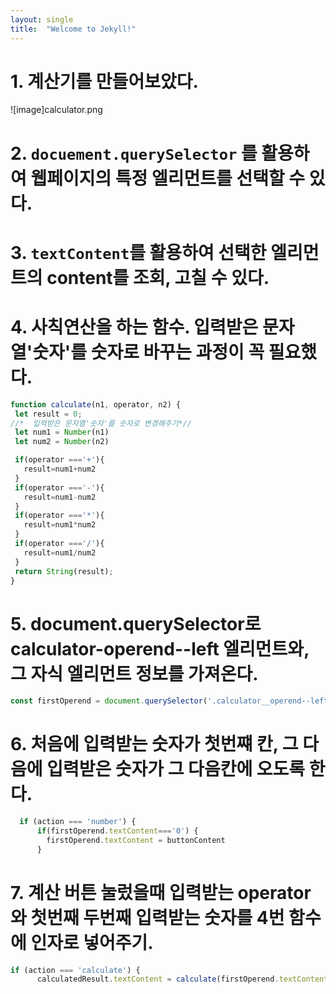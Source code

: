 ```yaml
---
layout: single 
title:  "Welcome to Jekyll!"
---
```



 # 1. 계산기를 만들어보았다.
 
 ![image]calculator.png
 # 2. `docuement.querySelector` 를 활용하여 웹페이지의 특정 엘리먼트를 선택할 수 있다.
 # 3. `textContent`를 활용하여 선택한 엘리먼트의 content를 조회, 고칠 수 있다.
 
 # 4. 사칙연산을 하는 함수. 입력받은 문자열'숫자'를 숫자로 바꾸는 과정이 꼭 필요했다.
 
 ```javascript
 function calculate(n1, operator, n2) {
  let result = 0;
//*  입력받은 문자열'숫자'를 숫자로 변경해주기*//
  let num1 = Number(n1)
  let num2 = Number(n2)

  if(operator ==='+'){
    result=num1+num2
  }
  if(operator ==='-'){
    result=num1-num2
  }
  if(operator ==='*'){
    result=num1*num2
  }
  if(operator ==='/'){
    result=num1/num2
  }
  return String(result);
}
```

# 5. document.querySelector로 calculator-operend--left 엘리먼트와, 그 자식 엘리먼트 정보를 가져온다.
```javascript
const firstOperend = document.querySelector('.calculator__operend--left');
```

# 6. 처음에 입력받는 숫자가 첫번쨰 칸, 그 다음에 입력받은 숫자가 그 다음칸에 오도록 한다.
```javascript
  if (action === 'number') {
      if(firstOperend.textContent==='0') {
        firstOperend.textContent = buttonContent
      }
```

# 7. 계산 버튼 눌렀을때 입력받는 operator 와 첫번째 두번째 입력받는 숫자를 4번 함수에 인자로 넣어주기.

```javascript
if (action === 'calculate') {
      calculatedResult.textContent = calculate(firstOperend.textContent, operator.textContent, secondOperend.textContent)
```
      

